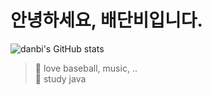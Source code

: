 # 안녕하세요, **배단비**입니다.

![danbi's GitHub stats](https://github-readme-stats.vercel.app/api?username=danbi0228&show_icons=true&theme=radical)

> 💫 love baseball, music, ..   
> 💫 study java
